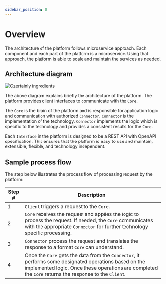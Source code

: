 ```yaml
---
sidebar_position: 0
---
```


# Overview

The architecture of the platform follows microservice approach.
Each component and each part of the platform is a microservice. Using that approach, the platform is able to scale and maintain the services as needed.

## Architecture diagram


![Czertainly ingredients](../../../assets/platform-ingredients.png)

The above diagram explains briefly the architecture of the platform. The platform provides client interfaces to communicate with the `Core`.

The `Core` is the brain of the platform and is responsible for application logic and communication with authorized `Connector`. `Connector` is the implementation of the technology. `Connector` implements the logic which is specific to the technology and provides a consistent results for the `Core`.

Each `Interface` in the platform is designed to be a REST API with OpenAPI specification. This ensures that the platform is easy to use and maintain, extensible, flexible, and technology independent. 

## Sample process flow

The step below illustrates the process flow of processing request by the platform:

| Step # | Description                                                                                                                                                                                                     |
|--------|-----------------------------------------------------------------------------------------------------------------------------------------------------------------------------------------------------------------|
| 1      | `Client` triggers a request to the `Core`.                                                                                                                                                                      |
| 2      | `Core` receives the request and applies the logic to process the request. If needed, the `Core` communicates with the appropriate `Connector` for further technology specific processing.                       |
| 3      | `Connector` process the request and translates the response to a format `Core` can understand.                                                                                                                  |
| 4      | Once the `Core` gets the data from the `Connector`, it performs some designated operations based on the implemented logic. Once these operations are completed the `Core` returns the response to the `Client`. |
